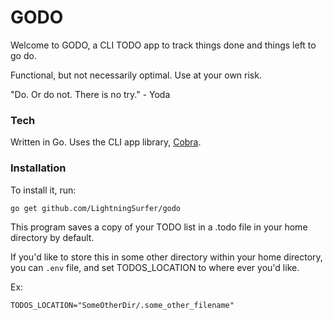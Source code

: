 # GODO
Welcome to GODO, a CLI TODO app to track things done and things left to go do.

Functional, but not necessarily optimal. Use at your own risk.

"Do. Or do not. There is no try." - Yoda

### Tech
Written in Go. Uses the CLI app library, [Cobra](https://github.com/spf13/cobra).

### Installation
To install it, run:
```
go get github.com/LightningSurfer/godo
```

This program saves a copy of your TODO list in a .todo file in your home directory by default.

If you'd like to store this in some other directory within your home directory, you can `.env` file, and set TODOS_LOCATION to where ever you'd like.

Ex:
```
TODOS_LOCATION="SomeOtherDir/.some_other_filename"
```
